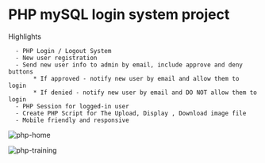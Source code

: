 # PHP mySQL login system project

 Highlights
 
      - PHP Login / Logout System 
      - New user registration
      - Send new user info to admin by email, include approve and deny buttons
           * If approved - notify new user by email and allow them to login
           * If denied - notify new user by email and DO NOT allow them to login  
      - PHP Session for logged-in user
      - Create PHP Script for The Upload, Display , Download image file
      - Mobile friendly and responsive
      
![php-home](https://user-images.githubusercontent.com/25110154/37807222-bb382e06-2e1a-11e8-8050-a196cccdd050.jpg)

![php-training](https://user-images.githubusercontent.com/25110154/37807221-bb1c7206-2e1a-11e8-970f-888a56574013.jpg)

